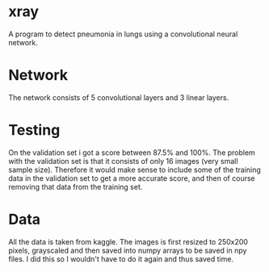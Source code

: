# xray
A program to detect pneumonia in lungs using a convolutional neural network.
# Network
The network consists of 5 convolutional layers and 3 linear layers. 
# Testing
On the validation set i got a score between 87.5% and 100%. The problem with the validation set is that it consists of only 16 images (very small sample size). Therefore it would make sense to include some of the training data in the validation set to get a more accurate score, and then of course removing that data from the training set. 
# Data  
All the data is taken from kaggle. The images is first resized to 250x200 pixels, grayscaled and then saved into numpy arrays to be saved in npy files. I did this so I wouldn't have to do it again and thus saved time.     
